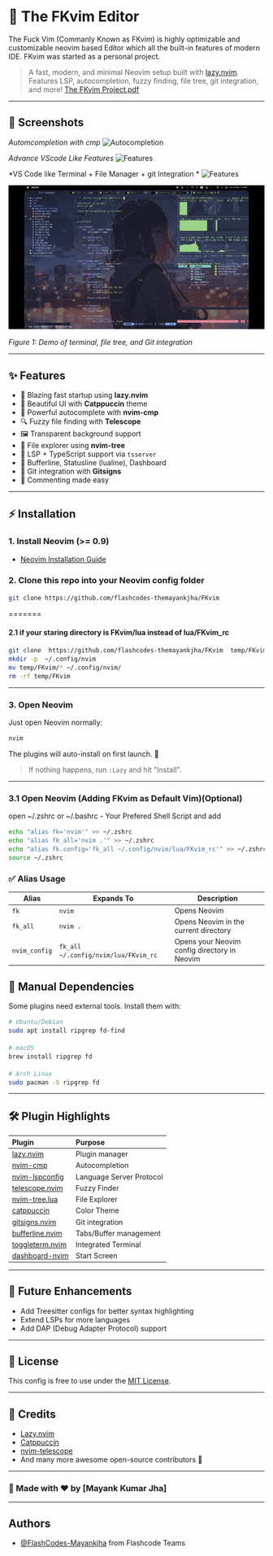 
# 🌟 The FKvim Editor
The Fuck Vim (Commanly Known as FKvim) is highly optimizable and customizable neovim based Editor which all the built-in features of modern IDE. FKvim was started as a personal project. 

> A fast, modern, and minimal Neovim setup built with [lazy.nvim](https://github.com/folke/lazy.nvim).  
> Features LSP, autocompletion, fuzzy finding, file tree, git integration, and more!
[The FKvim Project.pdf](https://github.com/flashcodes-themayankjha/FKvim/files/11995661/The.FKvim.Project.pdf)
---

## 📸 Screenshots
*Automcompletion with cmp*
![Autocompletion](lua/FKvim_rc/assets/auto.png)

*Advance VScode Like Features*
![Features](lua/FKvim_rc/assets/breadcrumbs.png)

*VS Code like Terminal + File Manager + git Integration *
![Features](lua/FKvim_rc/assets/terminal%20+%20%20ntree%20+%20git.png)

![Demo](lua/FKvim_rc/assets/Fkvimauto.gif)

*Figure 1: Demo of terminal, file tree, and Git integration*

---

## ✨ Features

- 🚀 Blazing fast startup using **lazy.nvim**
- 🎨 Beautiful UI with **Catppuccin** theme
- 🧠 Powerful autocomplete with **nvim-cmp**
- 🔍 Fuzzy file finding with **Telescope**
- 🖼 Transparent background support
- 📂 File explorer using **nvim-tree**
- 🧩 LSP + TypeScript support via `tsserver`
- 📑 Bufferline, Statusline (lualine), Dashboard
- 🐙 Git integration with **Gitsigns**
- 💬 Commenting made easy

---

## ⚡ Installation

### 1. Install Neovim (>= 0.9)

- [Neovim Installation Guide](https://github.com/neovim/neovim/wiki/Installing-Neovim)
### 2. Clone this repo into your Neovim config folder

```bash
git clone https://github.com/flashcodes-themayankjha/FKvim
```


=======
####  2.1  if your staring directory is  FKvim/lua instead of lua/FKvim_rc  


```bash
git clone  https://github.com/flashcodes-themayankjha/FKvim  temp/FKvim
mkdir -p  ~/.config/nvim
mv temp/FKvim/* ~/.config/nvim/
rm -rf temp/FKvim
```

---

### 3. Open Neovim

Just open Neovim normally:

```bash
nvim
```

The plugins will auto-install on first launch. 🚀

> If nothing happens, run `:Lazy` and hit "Install".

---
### 3.1 Open Neovim (Adding FKvim as Default Vim)(Optional)
open ~/.zshrc or ~/.bashrc - Your Prefered Shell Script 
and add 

```bash
echo "alias fk='nvim'" >> ~/.zshrc
echo "alias fk_all='nvim .'" >> ~/.zshrc
echo "alias fk.config='fk_all ~/.config/nvim/lua/FKvim_rc'" >> ~/.zshrc
source ~/.zshrc
```
### ✅ Alias Usage

| Alias         | Expands To                                      | Description                                      |
|---------------|--------------------------------------------------|--------------------------------------------------|
| `fk`          | `nvim`                                           | Opens Neovim                                     |
| `fk_all`      | `nvim .`                                         | Opens Neovim in the current directory            |
| `nvim_config` | `fk_all ~/.config/nvim/lua/FKvim_rc`             | Opens your Neovim config directory in Neovim     |


## 🔧 Manual Dependencies

Some plugins need external tools. Install them with:

```bash
# Ubuntu/Debian
sudo apt install ripgrep fd-find

# macOS
brew install ripgrep fd

# Arch Linux
sudo pacman -S ripgrep fd
```

---

## 🛠 Plugin Highlights

| Plugin | Purpose |
|:------|:--------|
| [lazy.nvim](https://github.com/folke/lazy.nvim) | Plugin manager |
| [nvim-cmp](https://github.com/hrsh7th/nvim-cmp) | Autocompletion |
| [nvim-lspconfig](https://github.com/neovim/nvim-lspconfig) | Language Server Protocol |
| [telescope.nvim](https://github.com/nvim-telescope/telescope.nvim) | Fuzzy Finder |
| [nvim-tree.lua](https://github.com/nvim-tree/nvim-tree.lua) | File Explorer |
| [catppuccin](https://github.com/catppuccin/nvim) | Color Theme |
| [gitsigns.nvim](https://github.com/lewis6991/gitsigns.nvim) | Git integration |
| [bufferline.nvim](https://github.com/akinsho/bufferline.nvim) | Tabs/Buffer management |
| [toggleterm.nvim](https://github.com/akinsho/toggleterm.nvim) | Integrated Terminal |
| [dashboard-nvim](https://github.com/glepnir/dashboard-nvim) | Start Screen |


---

## 🧠 Future Enhancements

- Add Treesitter configs for better syntax highlighting
- Extend LSPs for more languages
- Add DAP (Debug Adapter Protocol) support

---

## 📜 License

This config is free to use under the [MIT License](LICENSE).

---

## 🙌 Credits

- [Lazy.nvim](https://github.com/folke/lazy.nvim)
- [Catppuccin](https://github.com/catppuccin/nvim)
- [nvim-telescope](https://github.com/nvim-telescope/telescope.nvim)
- And many more awesome open-source contributors 💖

---

### 🚀 Made with ❤️ by [Mayank Kumar Jha]
---


## Authors

- [@FlashCodes-Mayankjha](https://github.com/flashcodes-themayankjha) from Flashcode Teams 

